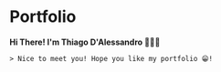 # Portfolio

**Hi There! I'm Thiago D'Alessandro 🙋🏻‍♂️**

    > Nice to meet you! Hope you like my portfolio 😁!
